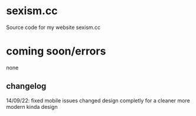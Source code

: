# sexism.cc
Source code for my website sexism.cc
# coming soon/errors
none

## changelog
14/09/22: fixed mobile issues changed design completly for a cleaner more modern kinda design
